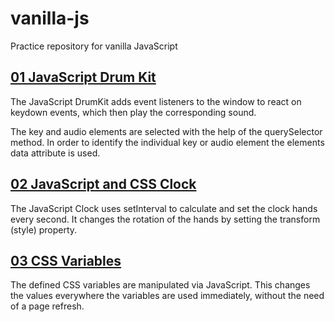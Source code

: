 # vanilla-js
Practice repository for vanilla JavaScript

## [01 JavaScript Drum Kit](01_DrumKit/)
The JavaScript DrumKit adds event listeners to the window to react on keydown events, which then play the corresponding sound.

The key and audio elements are selected with the help of the querySelector method. In order to identify the individual key or audio element the elements data attribute is used.

## [02 JavaScript and CSS Clock](02_Clock/)
The JavaScript Clock uses setInterval to calculate and set the clock hands every second. It changes the rotation of the hands by setting the transform (style) property.

## [03 CSS Variables](03_CSS_Variables)
The defined CSS variables are manipulated via JavaScript. This changes the values everywhere the variables are used immediately, without the need of a page refresh.